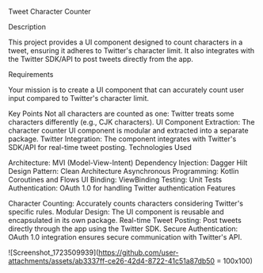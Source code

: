 
Tweet Character Counter

Description

This project provides a UI component designed to count characters in a tweet, ensuring it adheres to Twitter's character limit. It also integrates with the Twitter SDK/API to post tweets directly from the app.

Requirements

Your mission is to create a UI component that can accurately count user input compared to Twitter's character limit.

Key Points
Not all characters are counted as one: Twitter treats some characters differently (e.g., CJK characters).
UI Component Extraction: The character counter UI component is modular and extracted into a separate package.
Twitter Integration: The component integrates with Twitter's SDK/API for real-time tweet posting.
Technologies Used

Architecture: MVI (Model-View-Intent)
Dependency Injection: Dagger Hilt
Design Pattern: Clean Architecture
Asynchronous Programming: Kotlin Coroutines and Flows
UI Binding: ViewBinding
Testing: Unit Tests
Authentication: OAuth 1.0 for handling Twitter authentication
Features

Character Counting: Accurately counts characters considering Twitter's specific rules.
Modular Design: The UI component is reusable and encapsulated in its own package.
Real-time Tweet Posting: Post tweets directly through the app using the Twitter SDK.
Secure Authentication: OAuth 1.0 integration ensures secure communication with Twitter's API.

![Screenshot_1723509939](https://github.com/user-attachments/assets/ab3337ff-ce26-42d4-8722-41c51a87db50 = 100x100)
